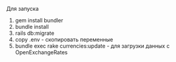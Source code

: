 Для запуска 

1) gem install bundler
2) bundle install
3) rails db:migrate 
4) copy .env - скопировать переменные 
5) bundle exec rake currencies:update - для загрузки данных с OpenExchangeRates
